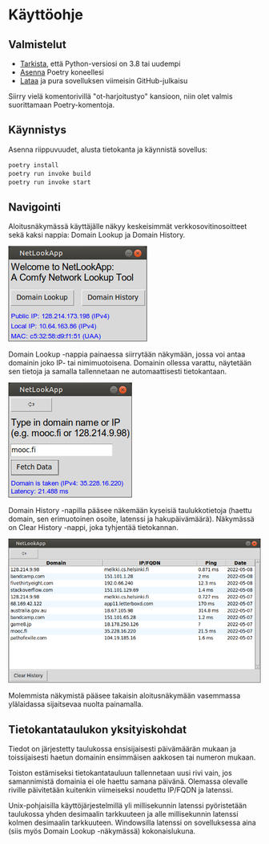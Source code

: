 # Käyttöohje

## Valmistelut

- [Tarkista](https://wiki.python.org/moin/BeginnersGuide/Download), että Python-versiosi on 3.8 tai uudempi
- [Asenna](https://python-poetry.org/docs/#installation) Poetry koneellesi
- [Lataa](https://github.com/weverhall/ot-harjoitustyo/releases/tag/viikko6) ja pura sovelluksen viimeisin GitHub-julkaisu

Siirry vielä komentorivillä "ot-harjoitustyo" kansioon, niin olet valmis suorittamaan Poetry-komentoja.

## Käynnistys

Asenna riippuvuudet, alusta tietokanta ja käynnistä sovellus:

```bash
poetry install
poetry run invoke build
poetry run invoke start
```

## Navigointi

Aloitusnäkymässä käyttäjälle näkyy keskeisimmät verkkosovitinosoitteet sekä kaksi nappia: Domain Lookup ja Domain History.

![Main View](https://raw.githubusercontent.com/weverhall/ot-harjoitustyo/master/dokumentaatio/kuvat/main.png "Main View")

Domain Lookup -nappia painaessa siirrytään näkymään, jossa voi antaa domainin joko IP- tai nimimuotoisena. Domainin ollessa varattu, näytetään sen tietoja ja samalla tallennetaan ne automaattisesti tietokantaan. 

![Domain Lookup](https://raw.githubusercontent.com/weverhall/ot-harjoitustyo/master/dokumentaatio/kuvat/lookup.png "Domain Lookup")

Domain History -napilla pääsee näkemään kyseisiä taulukkotietoja (haettu domain, sen erimuotoinen osoite, latenssi ja hakupäivämäärä). Näkymässä on Clear History -nappi, joka tyhjentää tietokannan.

![Domain History](https://raw.githubusercontent.com/weverhall/ot-harjoitustyo/master/dokumentaatio/kuvat/history.png "Domain History")

Molemmista näkymistä pääsee takaisin aloitusnäkymään vasemmassa ylälaidassa sijaitsevaa nuolta painamalla.

## Tietokantataulukon yksityiskohdat

Tiedot on järjestetty taulukossa ensisijaisesti päivämäärän mukaan ja toissijaisesti haetun domainin ensimmäisen aakkosen tai numeron mukaan.

Toiston estämiseksi tietokantatauluun tallennetaan uusi rivi vain, jos samannimistä domainia ei ole haettu samana päivänä. Olemassa olevalle riville päivitetään kuitenkin viimeiseksi noudettu IP/FQDN ja latenssi. 

Unix-pohjaisilla käyttöjärjestelmillä yli millisekunnin latenssi pyöristetään taulukossa yhden desimaalin tarkkuuteen ja alle millisekunnin latenssi kolmen desimaalin tarkkuuteen. Windowsilla latenssi on sovelluksessa aina (siis myös Domain Lookup -näkymässä) kokonaislukuna.
